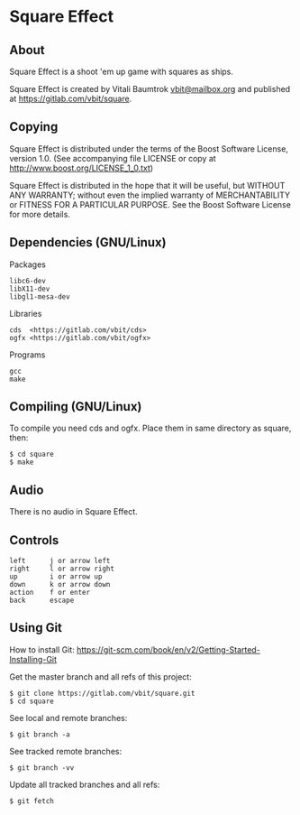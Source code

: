 # Square Effect

## About
Square Effect is a shoot 'em up game with squares as ships.

Square Effect is created by Vitali Baumtrok <vbit@mailbox.org> and published at <https://gitlab.com/vbit/square>.

## Copying
Square Effect is distributed under the terms of the Boost Software License, version 1.0.
(See accompanying file LICENSE or copy at <http://www.boost.org/LICENSE_1_0.txt>)

Square Effect is distributed in the hope that it will be useful, but WITHOUT ANY WARRANTY; without even the implied warranty of MERCHANTABILITY or FITNESS FOR A PARTICULAR PURPOSE. See the Boost Software License for more details.

## Dependencies (GNU/Linux)
Packages

	libc6-dev
	libX11-dev
	libgl1-mesa-dev

Libraries

	cds  <https://gitlab.com/vbit/cds>
	ogfx <https://gitlab.com/vbit/ogfx>

Programs

	gcc
	make

## Compiling (GNU/Linux)
To compile you need cds and ogfx. Place them in same directory as square, then:

	$ cd square
	$ make

## Audio
There is no audio in Square Effect.

## Controls

	left      j or arrow left
	right     l or arrow right
	up        i or arrow up
	down      k or arrow down
	action    f or enter
	back      escape

## Using Git
How to install Git: <https://git-scm.com/book/en/v2/Getting-Started-Installing-Git>

Get the master branch and all refs of this project:

	$ git clone https://gitlab.com/vbit/square.git
	$ cd square

See local and remote branches:

	$ git branch -a

See tracked remote branches:

	$ git branch -vv

Update all tracked branches and all refs:

	$ git fetch

